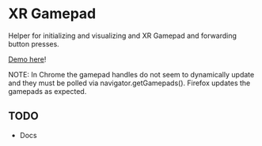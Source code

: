 # XR Gamepad

Helper for initializing and visualizing and XR Gamepad and forwarding button presses.

[Demo here](https://gkjohnson.github.io/webxr-sandbox/xr-gamepads/)!

NOTE: In Chrome the gamepad handles do not seem to dynamically update and they must be polled via navigator.getGamepads(). Firefox updates the gamepads as expected.

## TODO
- Docs
